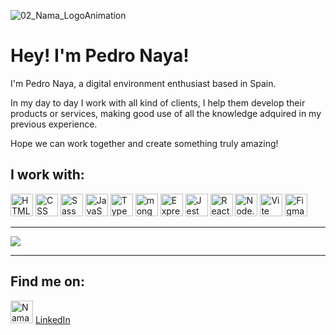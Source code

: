 ![02_Nama_LogoAnimation](https://github.com/NamaWorks/NamaWorks/assets/136508151/ed690a3a-971f-4c1c-bf22-186252870ca9)


# Hey! I'm Pedro Naya!

I'm Pedro Naya, a digital environment enthusiast based in Spain.

In my day to day I work with all kind of clients, I help them develop their products or services, making good use of all the knowledge adquired in my previous experience.

Hope we can work together and create something truly amazing!

## I work with:
<div >
	<img width="36" src="https://user-images.githubusercontent.com/25181517/192158954-f88b5814-d510-4564-b285-dff7d6400dad.png" alt="HTML" title="HTML"/>
	<img width="36" src="https://user-images.githubusercontent.com/25181517/183898674-75a4a1b1-f960-4ea9-abcb-637170a00a75.png" alt="CSS" title="CSS"/>
	<img width="36" src="https://user-images.githubusercontent.com/25181517/192158956-48192682-23d5-4bfc-9dfb-6511ade346bc.png" alt="Sass" title="Sass"/>
<!-- 	<img width="36" src="https://user-images.githubusercontent.com/25181517/202896760-337261ed-ee92-4979-84c4-d4b829c7355d.png" alt="Tailwind CSS" title="Tailwind CSS"/> -->
	<img width="36" src="https://user-images.githubusercontent.com/25181517/117447155-6a868a00-af3d-11eb-9cfe-245df15c9f3f.png" alt="JavaScript" title="JavaScript"/>
	<img width="36" src="https://user-images.githubusercontent.com/25181517/183890598-19a0ac2d-e88a-4005-a8df-1ee36782fde1.png" alt="TypeScript" title="TypeScript"/>
	<img width="36" src="https://user-images.githubusercontent.com/25181517/182884177-d48a8579-2cd0-447a-b9a6-ffc7cb02560e.png" alt="mongoDB" title="mongoDB"/>
	<img width="36" src="https://user-images.githubusercontent.com/25181517/183859966-a3462d8d-1bc7-4880-b353-e2cbed900ed6.png" alt="Express" title="Express"/>
	<img width="36" src="https://user-images.githubusercontent.com/25181517/187955005-f4ca6f1a-e727-497b-b81b-93fb9726268e.png" alt="Jest" title="Jest"/>
	<img width="36" src="https://user-images.githubusercontent.com/25181517/183897015-94a058a6-b86e-4e42-a37f-bf92061753e5.png" alt="React" title="React"/>
	<img width="36" src="https://user-images.githubusercontent.com/25181517/183568594-85e280a7-0d7e-4d1a-9028-c8c2209e073c.png" alt="Node.js" title="Node.js"/>
	<img width="36" src="https://github-production-user-asset-6210df.s3.amazonaws.com/62091613/261395532-b40892ef-efb8-4b0e-a6b5-d1cfc2f3fc35.png" alt="Vite" title="Vite"/>
	<img width="36" src="https://user-images.githubusercontent.com/25181517/189715289-df3ee512-6eca-463f-a0f4-c10d94a06b2f.png" alt="Figma" title="Figma"/>
</div>

---

![](http://github-profile-summary-cards.vercel.app/api/cards/profile-details?username=NamaWorks&theme=apprentice)

---

## Find me on:

<div>
<!-- 	<a href="https://www.nama.works/">Personal Website</a> -->
	<a href="https://nama.works/"><img width="36" src="https://res.cloudinary.com/dgrhbsilh/image/upload/v1702472970/Nama/Neon_Aqua_Logo_b0ktoz.svg" alt="NamaWorks"></a>
	<a href="https://www.linkedin.com/in/pedro-naya">LinkedIn</a>
<!-- 	<a href="[https://nama.works/](https://www.linkedin.com/in/pedro-naya-907820148/)"><img width="36" src="https://res.cloudinary.com/dgrhbsilh/image/upload/v1716959471/Nama/linkedin_kw3ses.png" alt="LinkedIn"></a> -->
</div>
